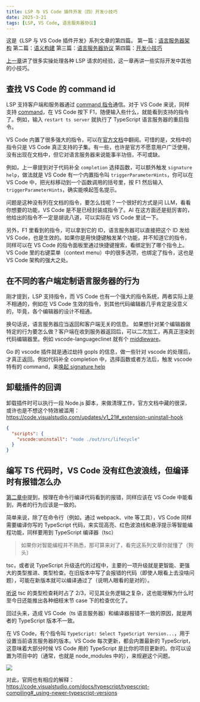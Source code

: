 ```yaml
---
title: LSP 与 VS Code 插件开发（四）开发小技巧
date: 2025-3-21
tags: [LSP, VS Code, 语言服务器协议]
---
```


这是《LSP 与 VS Code 插件开发》系列文章的第四篇。
第一篇：[语言服务器架构](/blog/2024/08/24/LSP1/)
第二篇：[语义构建](/blog/2024/12/31/LSP2/)
第三篇：[语言服务器协议](/blog/2025/01/17/LSP3/)
第四篇：[开发小技巧](/blog/2025/03/21/LSP4/)

[上一章](/blog/2025/01/17/LSP3/)讲了很多实操处理各种 LSP 请求的经验，这一章再讲一些实际开发中其他的小技巧。

## 查找 VS Code 的 command id

LSP 支持客户端和服务器通过 [command 指令](https://microsoft.github.io/language-server-protocol/specifications/lsp/3.17/specification/#command)通信。对于 VS Code 来说，同样支持 [command](https://code.visualstudio.com/api/extension-guides/command)，在 VS Code 按下 F1，随便输入些什么，就能看到支持的指令了。例如，输入 `restart ts server` 就执行了 TypeScript 语言服务器的重启指令。

VS Code 内置了很多强大的指令，可以在[官方文档](https://code.visualstudio.com/api/references/commands)中翻阅。可惜的是，文档中的指令只是 VS Code 真正支持的子集。有一些，也许是官方不愿意用户广泛使用，没有出现在文档中，但它对语言服务器来说能事半功倍，不可或缺。

例如，上一章提到对于代码补全 `completion` 选择函数，可以额外触发 `signature help`，做法就是 VS Code 有一个内置指令叫 `triggerParameterHints`，你可以在 VS Code 中，把光标移动到一个函数调用的括号里，按 F1 然后输入`triggerParameterHints`，确实能唤起签名提示。

问题是这种没有列在文档的指令，要怎么找呢？一个很好的方式是问 LLM，看看你想要的功能，VS Code 是不是已经封装成指令了。AI 在这方面还是挺厉害的，他给出的指令不一定是胡说八道，可以实际在 VS Code 里试一下。

另外，F1 里看到的指令，可以拿到它的 ID，语言服务器可以直接把这个 ID 发给 VS Code，也是生效的。如果你是用快捷键触发某个功能，并不知道它的指令，同样可以在 VS Code 的指令面板里通过快捷键搜索，看绑定到了哪个指令上。VS Code 里的右键菜单（context menu）中的很多选项，也绑定了指令，这也是 VS Code 架构的强大之处。

## 在不同的客户端定制语言服务器的行为

刚才提到，LSP 支持指令，而 VS Code 也有一个强大的指令系统，两者实际上是不相通的，例如在 VS Code 生效的指令，到其他代码编辑器几乎肯定是没意义的，毕竟，各个编辑器的设计不相通。

换句话说，语言服务器应当返回和客户端无关的信息。
如果想针对某个编辑器做特定的行为要怎么做？客户端在收到服务器返回后，可以二次加工，再真正渲染到代码编辑器里。例如 vscode-languageclinet 就有个 [middleware](https://github.com/microsoft/vscode-languageserver-node/blob/main/client/src/common/client.ts#L364)。

Go 的 vscode 插件就是通过劫持 gopls 的信息，做一些针对 vscode 的处理后，才真正返回。例如代码补全 completion 中，选择函数或者方法后，触发 vscode 特有的 command，来[唤起 signature help](https://github.com/golang/vscode-go/blob/master/extension/src/language/goLanguageServer.ts#L714)

## 卸载插件的回调

卸载插件时可以执行一段 Node.js 脚本，来做清理工作，官方文档中藏的很深，或许也是不想这个特效被滥用：https://code.visualstudio.com/updates/v1_21#_extension-uninstall-hook

```json
{
  "scripts": {
    "vscode:uninstall": "node ./out/src/lifecycle"
  }
}
```

## 编写 TS 代码时，VS Code 没有红色波浪线，但编译时有报错怎么办

[第二章中](/blog/2024/12/31/LSP2/#容错)提到，按理在命令行编译代码看到的报错，同样应该在 VS Code 中能看到，两者的行为应该是一致的。

简单来说，除了在命令行（例如，通过 webpack、vite 等工具），VS Code 同样需要编译你写的 TypeScript 代码，来实现高亮、红色波浪线和悬浮提示等智能编程功能，同样要用到 TypeScript 编译器（tsc）

> 如果你对智能编程并不熟悉，那可算来对了，看完这系列文章你就懂了（狗头）

tsc，或者说 TypeScript 升级迭代的过程中，主要的一项升级就是更智能、更强大的类型推进、类型检查。在旧版本中写了会报错的代码（即使人眼看上去没啥问题），可能在新版本就可以编译通过了（说明人眼看的是对的）。

[听说](https://2ality.com/2025/03/typescript-in-go.html#where-does-the-10%C3%97-speedup-come-from%3F:~:text=%E6%97%B6%E9%97%B4%E7%9A%84%E4%B8%89%E5%88%86%E4%B9%8B%E4%B8%80%E3%80%82-,Type%20checking%20makes%20up%20the%20remaining%20two%20thirds,-and%20is%20not) tsc 的类型检查耗时占了 2/3，可见其业务逻辑之复杂，这也能理解为什么时至今日还能推出各种细枝末节 case 下的检查优化了。

回过头来，造成 VS Code（ts 语言服务器）和编译器报错不一致的原因，就是两者的 TypeScript 版本不一致。

在 VS Code，有个指令叫 `TypeScript: Select TypeScript Version...`，用于设置当前语言服务器的版本。VS Code 每次更新，都会内置最新的 TypeScript，这意味着大部分时候 VS Code 用的 TypeScript 是比你的项目更新的。你可以设置为项目中的（通常，也就是 node_modules 中的），来规避这个问题。

![](https://code.visualstudio.com/assets/docs/typescript/compiling/select-ts-version-message.png)

对此，官网也有相应的解释：https://code.visualstudio.com/docs/typescript/typescript-compiling#_using-newer-typescript-versions
